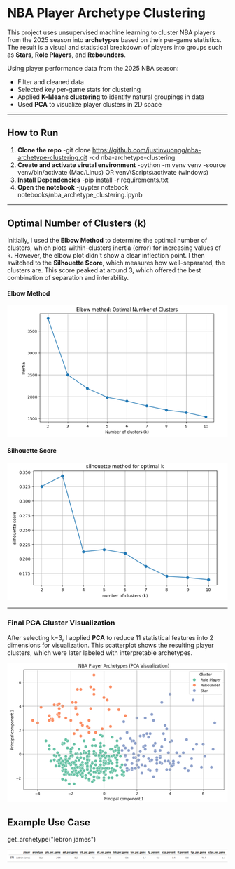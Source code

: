 # NBA Player Archetype Clustering 

This project uses unsupervised machine learning to cluster NBA players from the 2025 season into **archetypes** based on their per-game statistics. The result is a visual and statistical breakdown of players into groups such as **Stars**, **Role Players**, and **Rebounders**.

Using player performance data from the 2025 NBA season: 
- Filter and cleaned data
- Selected key per-game stats for clustering
- Applied **K-Means clustering** to identify natural groupings in data
- Used **PCA** to visualize player clusters in 2D space

---

## How to Run

1. **Clone the repo**
    -git clone https://github.com/justinvuongg/nba-archetype-clustering.git
    -cd nba-archetype-clustering
2. **Create and activate virutal environment**
    -python -m venv venv
    -source venv/bin/activate (Mac/Linus) OR venv\Scripts\activate (windows)
3. **Install Dependencies**
    -pip install -r requirements.txt
4. **Open the notebook**
    -juypter notebook notebooks/nba_archetype_clustering.ipynb

---

## Optimal Number of Clusters (k)

Initially, I used the **Elbow Method** to determine the optimal number of clusters, which plots within-clusters inertia (error) for increasing values of k. However, the elbow plot didn't show a clear inflection point. 
I then switched to the **Silhouette Score**, which measures how well-separated, the clusters are. This score peaked at around 3, which offered the best combination of separation and interability. 

#### Elbow Method

![Elbow Plot](results/elbow_method_result.PNG)

#### Silhouette Score

![Silhouette Plot](results/silouette_method_result.PNG)

---

### Final PCA Cluster Visualization

After selecting k=3, I applied **PCA** to reduce 11 statistical features into 2 dimensions for visualization. This scatterplot shows the resulting player clusters, which were later labeled with interpretable archetypes. 

![PCA Cluster Plot](results/nba_archetype_scatterplot.PNG)

## Example Use Case

get_archetype("lebron james")

![Example Use](results/example_use.PNG)